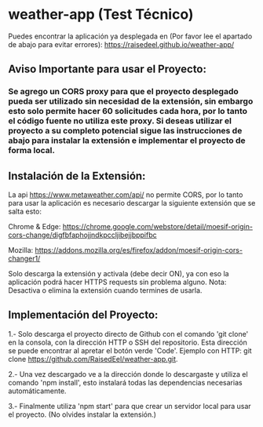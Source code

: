 # weather-app (Test Técnico)

Puedes encontrar la aplicación ya desplegada en (Por favor lee el apartado de abajo para evitar errores):
https://raisedeel.github.io/weather-app/

## Aviso Importante para usar el Proyecto:

### Se agrego un CORS proxy para que el proyecto desplegado pueda ser utilizado sin necesidad de la extensión, sin embargo esto solo permite hacer 60 solicitudes cada hora, por lo tanto el código fuente no utiliza este proxy. Si deseas utilizar el proyecto a su completo potencial sigue las instrucciones de abajo para instalar la extensión e implementar el proyecto de forma local.

## Instalación de la Extensión:

La api https://www.metaweather.com/api/ no permite CORS, por lo tanto para usar la aplicación
es necesario descargar la siguiente extensión que se salta esto:

Chrome & Edge:
https://chrome.google.com/webstore/detail/moesif-origin-cors-change/digfbfaphojjndkpccljibejjbppifbc

Mozilla:
https://addons.mozilla.org/es/firefox/addon/moesif-origin-cors-changer1/

Solo descarga la extensión y activala (debe decir ON), ya con eso la aplicación podrá hacer HTTPS requests sin problema alguno.
Nota: Desactiva o elimina la extensión cuando termines de usarla.

## Implementación del Proyecto:

1.- Solo descarga el proyecto directo de Github con el comando 'git clone' en la consola, con la dirección HTTP o SSH del repositorio. Esta dirección se puede encontrar al apretar el botón verde 'Code'. Ejemplo con HTTP: git clone https://github.com/RaisedEel/weather-app.git.

2.- Una vez descargado ve a la dirección donde lo descargaste y utiliza el comando 'npm install', esto instalará todas las dependencias necesarias automáticamente.

3.- Finalmente utiliza 'npm start' para que crear un servidor local para usar el proyecto. (No olvides instalar la extensión.)
